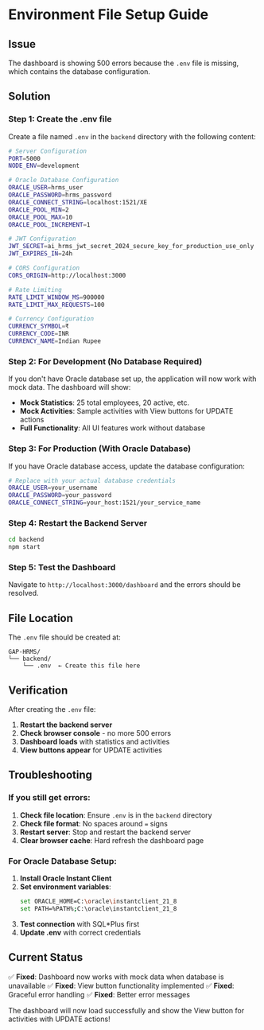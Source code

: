 # Environment File Setup Guide

## Issue
The dashboard is showing 500 errors because the `.env` file is missing, which contains the database configuration.

## Solution

### Step 1: Create the .env file

Create a file named `.env` in the `backend` directory with the following content:

```bash
# Server Configuration
PORT=5000
NODE_ENV=development

# Oracle Database Configuration
ORACLE_USER=hrms_user
ORACLE_PASSWORD=hrms_password
ORACLE_CONNECT_STRING=localhost:1521/XE
ORACLE_POOL_MIN=2
ORACLE_POOL_MAX=10
ORACLE_POOL_INCREMENT=1

# JWT Configuration
JWT_SECRET=ai_hrms_jwt_secret_2024_secure_key_for_production_use_only
JWT_EXPIRES_IN=24h

# CORS Configuration
CORS_ORIGIN=http://localhost:3000

# Rate Limiting
RATE_LIMIT_WINDOW_MS=900000
RATE_LIMIT_MAX_REQUESTS=100

# Currency Configuration
CURRENCY_SYMBOL=₹
CURRENCY_CODE=INR
CURRENCY_NAME=Indian Rupee
```

### Step 2: For Development (No Database Required)

If you don't have Oracle database set up, the application will now work with mock data. The dashboard will show:

- **Mock Statistics**: 25 total employees, 20 active, etc.
- **Mock Activities**: Sample activities with View buttons for UPDATE actions
- **Full Functionality**: All UI features work without database

### Step 3: For Production (With Oracle Database)

If you have Oracle database access, update the database configuration:

```bash
# Replace with your actual database credentials
ORACLE_USER=your_username
ORACLE_PASSWORD=your_password
ORACLE_CONNECT_STRING=your_host:1521/your_service_name
```

### Step 4: Restart the Backend Server

```bash
cd backend
npm start
```

### Step 5: Test the Dashboard

Navigate to `http://localhost:3000/dashboard` and the errors should be resolved.

## File Location

The `.env` file should be created at:
```
GAP-HRMS/
└── backend/
    └── .env  ← Create this file here
```

## Verification

After creating the `.env` file:

1. **Restart the backend server**
2. **Check browser console** - no more 500 errors
3. **Dashboard loads** with statistics and activities
4. **View buttons appear** for UPDATE activities

## Troubleshooting

### If you still get errors:

1. **Check file location**: Ensure `.env` is in the `backend` directory
2. **Check file format**: No spaces around `=` signs
3. **Restart server**: Stop and restart the backend server
4. **Clear browser cache**: Hard refresh the dashboard page

### For Oracle Database Setup:

1. **Install Oracle Instant Client**
2. **Set environment variables**:
   ```bash
   set ORACLE_HOME=C:\oracle\instantclient_21_8
   set PATH=%PATH%;C:\oracle\instantclient_21_8
   ```
3. **Test connection** with SQL*Plus first
4. **Update .env** with correct credentials

## Current Status

✅ **Fixed**: Dashboard now works with mock data when database is unavailable
✅ **Fixed**: View button functionality implemented
✅ **Fixed**: Graceful error handling
✅ **Fixed**: Better error messages

The dashboard will now load successfully and show the View button for activities with UPDATE actions! 